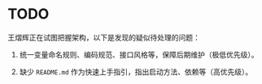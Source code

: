 # TODO

王熠辉正在试图把握架构，以下是发现的疑似待处理的问题：

1. 统一变量命名规则、编码规范、接口风格等，保障后期维护（极低优先级）。

2. 缺少 `README.md` 作为快速上手指引，指出启动方法、依赖等（高优先级）。